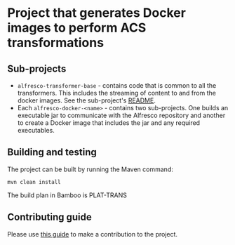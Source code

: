 # Project that generates Docker images to perform ACS transformations

## Sub-projects

* `alfresco-transformer-base` - contains code that is common to all the transformers. This includes
  the streaming of content to and from the docker images. See the sub-project's
  [README](https://git.alfresco.com/Repository/alfresco-docker-transformers/tree/master/alfresco-transformer-base).
* Each `alfresco-docker-<name>` - contains two sub-projects. One builds an executable jar to communicate with the
  Alfresco repository and another to create a Docker image that includes the jar and any required
  executables.

## Building and testing

The project can be built by running the Maven command:

~~~
mvn clean install
~~~

The build plan in Bamboo is PLAT-TRANS

## Contributing guide

Please use [this guide](https://github.com/Alfresco/alfresco-jodconverter/blob/master/CONTRIBUTING.md) to make a
contribution to the project.
